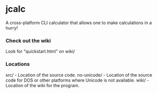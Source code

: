 # jcalc
A cross-platform CLI calculator that allows one to make calculations in a hurry! 


### Check out the wiki
Look for "quickstart.html" on wiki/ 


### Locations
src/ - Location of the source code.
no-unicode/ - Location of the source code for DOS or other platforms where Unicode is not available.
wiki/ - Location of the wiki for the program.
